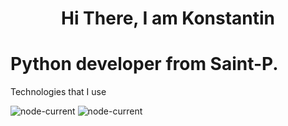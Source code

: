 <h1 align="center">Hi There, I am Konstantin</h1>
<h1>Python developer from Saint-P.</h1>


Technologies that I use

<img alt="node-current" src="https://img.shields.io/node/v/python?color=green&label=Python&logo=python&logoColor=red">
<img alt="node-current" src="https://img.shields.io/badge/python-%3E%3D%203.8-yellow">
